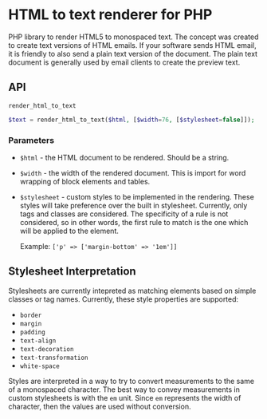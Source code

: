 # HTML to text renderer for PHP

PHP library to render HTML5 to monospaced text. The concept was created to
create text versions of HTML emails. If your software sends HTML email, it
is friendly to also send a plain text version of the document. The plain
text document is generally used by email clients to create the preview text.

## API

`render_html_to_text`

```php
$text = render_html_to_text($html, [$width=76, [$stylesheet=false]]);
```

### Parameters

* `$html` - the HTML document to be rendered. Should be a string.

* `$width` - the width of the rendered document. This is import for word wrapping of block elements and tables.

* `$stylesheet` - custom styles to be implemented in the rendering. These styles will take preference over the built in stylesheet. Currently, only tags and classes are considered. The specificity of a rule is not considered, so in other words, the first rule to match is the one which will be applied to the element.

  Example: `['p' => ['margin-bottom' => '1em']]`

## Stylesheet Interpretation

Stylesheets are currently intepreted as matching elements based on simple classes or tag names. Currently, these style properties are supported:

* `border`
* `margin`
* `padding`
* `text-align`
* `text-decoration`
* `text-transformation`
* `white-space`

Styles are interpreted in a way to try to convert measurements to the same of a monospaced character. The best way to convey measurements in custom stylesheets is with the `em` unit. Since `em` represents the width of character, then the values are used without conversion.
